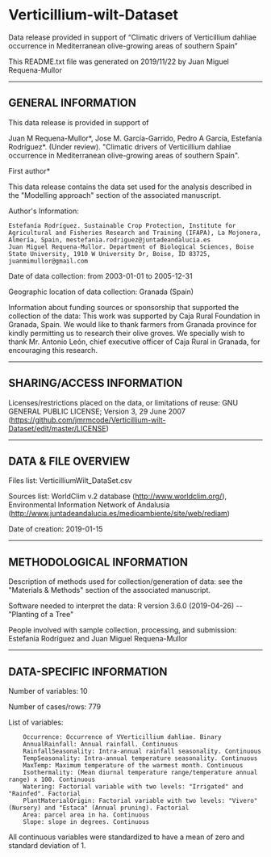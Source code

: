 # Verticillium-wilt-Dataset
Data release provided in support of “Climatic drivers of Verticillium dahliae occurrence in Mediterranean olive-growing areas of southern Spain”

This README.txt file was generated on 2019/11/22 by Juan Miguel Requena-Mullor

-------------------
GENERAL INFORMATION
-------------------

This data release is provided in support of 

Juan M Requena-Mullor*, Jose M. García-Garrido, Pedro A García, Estefanía Rodríguez*. (Under review). "Climatic drivers of Verticillium dahliae occurrence in Mediterranean olive-growing areas of southern Spain".

First author*

This data release contains the data set used for the analysis described in the "Modelling approach" section of the associated manuscript.

Author's Information:

	Estefanía Rodríguez. Sustainable Crop Protection, Institute for Agricultural and Fisheries Research and Training (IFAPA), La Mojonera, Almería, Spain, mestefania.rodriguez@juntadeandalucia.es
	Juan Miguel Requena-Mullor. Department of Biological Sciences, Boise State University, 1910 W University Dr, Boise, ID 83725, juanmimullor@gmail.com


Date of data collection: from 2003-01-01 to 2005-12-31

Geographic location of data collection: Granada (Spain)

Information about funding sources or sponsorship that supported the collection of the data: This work was supported by Caja Rural Foundation in Granada, Spain. We would like to thank
farmers from Granada province for kindly permitting us to research their olive groves. We specially wish to thank Mr. Antonio León, chief executive officer of Caja Rural in Granada, for
encouraging this research.


--------------------------
SHARING/ACCESS INFORMATION
-------------------------- 

Licenses/restrictions placed on the data, or limitations of reuse: GNU GENERAL PUBLIC LICENSE; Version 3, 29 June 2007 (https://github.com/jmrmcode/Verticillium-wilt-Dataset/edit/master/LICENSE)


--------------------
DATA & FILE OVERVIEW
--------------------

Files list: VerticilliumWilt_DataSet.csv

Sources list: WorldClim v.2 database (http://www.worldclim.org/), Environmental Information Network of Andalusia (http://www.juntadeandalucia.es/medioambiente/site/web/rediam)

Date of creation: 2019-01-15


--------------------------
METHODOLOGICAL INFORMATION
--------------------------

Description of methods used for collection/generation of data: see the "Materials & Methods" section of the associated manuscript.

Software needed to interpret the data: R version 3.6.0 (2019-04-26) -- "Planting of a Tree" 

People involved with sample collection, processing, and submission: Estefanía Rodríguez and Juan Miguel Requena-Mullor


--------------------------
DATA-SPECIFIC INFORMATION
--------------------------

Number of variables: 10

Number of cases/rows: 779

List of variables:

		Occurrence: Occurrence of VVerticillium dahliae. Binary
		AnnualRainfall: Annual rainfall. Continuous
		RainfallSeasonality: Intra-annual rainfall seasonality. Continuous
		TempSeasonality: Intra-annual temperature seasonality. Continuous
		MaxTemp: Maximum temperature of the warmest month. Continuous
		Isothermality: (Mean diurnal temperature range/temperature annual range) x 100. Continuous
		Watering: Factorial variable with two levels: "Irrigated" and "Rainfed". Factorial
		PlantMaterialOrigin: Factorial variable with two levels: "Vivero" (Nursery) and "Estaca" (Annual pruning). Factorial
		Area: parcel area in ha. Continuous
		Slope: slope in degrees. Continuous

All continuous variables were standardized to have a mean of zero and standard deviation of 1.
